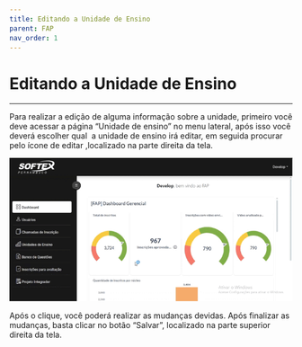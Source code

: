 ```yaml
---
title: Editando a Unidade de Ensino
parent: FAP
nav_order: 1
---
```


# Editando a Unidade de Ensino
---

Para realizar a edição de alguma informação sobre a unidade, primeiro você deve acessar a página “Unidade de ensino” no menu lateral, após isso você deverá escolher qual  a unidade de ensino irá editar, em seguida procurar pelo ícone de editar ,localizado na parte direita da tela.

![Alterando Senha do Admin](/assets/gifs/editandounidadedeensino.gif)

Após o clique, você poderá realizar as mudanças devidas. Após finalizar as mudanças, basta clicar no botão “Salvar”, localizado na parte superior direita da tela.
